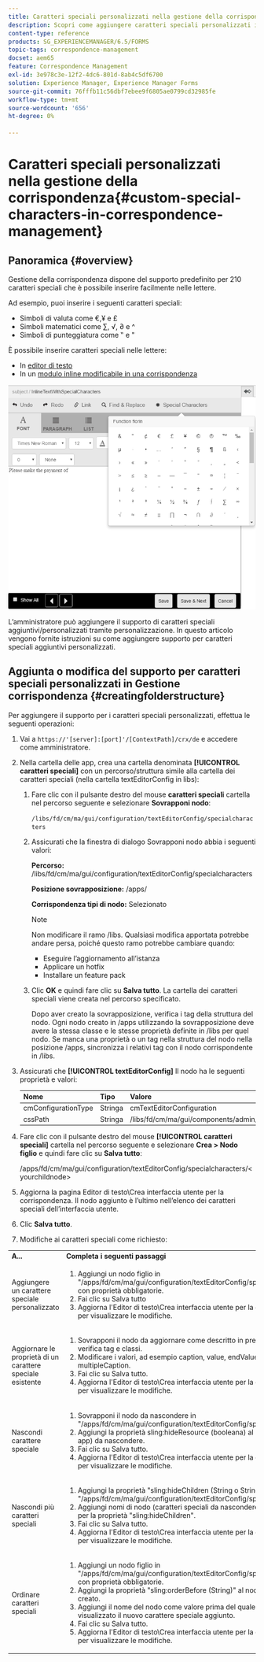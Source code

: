```yaml
---
title: Caratteri speciali personalizzati nella gestione della corrispondenza
description: Scopri come aggiungere caratteri speciali personalizzati in Gestione della corrispondenza.
content-type: reference
products: SG_EXPERIENCEMANAGER/6.5/FORMS
topic-tags: correspondence-management
docset: aem65
feature: Correspondence Management
exl-id: 3e978c3e-12f2-4dc6-801d-8ab4c5df6700
solution: Experience Manager, Experience Manager Forms
source-git-commit: 76fffb11c56dbf7ebee9f6805ae0799cd32985fe
workflow-type: tm+mt
source-wordcount: '656'
ht-degree: 0%

---
```


# Caratteri speciali personalizzati nella gestione della corrispondenza{#custom-special-characters-in-correspondence-management}

## Panoramica {#overview}

Gestione della corrispondenza dispone del supporto predefinito per 210 caratteri speciali che è possibile inserire facilmente nelle lettere.

Ad esempio, puoi inserire i seguenti caratteri speciali:

* Simboli di valuta come €,¥ e £
* Simboli matematici come ∑, √, ∂ e ^
* Simboli di punteggiatura come ‟ e &quot;

È possibile inserire caratteri speciali nelle lettere:

* In [editor di testo](/help/forms/using/document-fragments.md#createtext)
* In un [modulo inline modificabile in una corrispondenza](../../forms/using/create-correspondence.md#managecontent)

![modulato speciale di sinlinio](assets/specialcharactersinlinemodule.png)

L’amministratore può aggiungere il supporto di caratteri speciali aggiuntivi/personalizzati tramite personalizzazione. In questo articolo vengono fornite istruzioni su come aggiungere supporto per caratteri speciali aggiuntivi personalizzati.

## Aggiunta o modifica del supporto per caratteri speciali personalizzati in Gestione corrispondenza {#creatingfolderstructure}

Per aggiungere il supporto per i caratteri speciali personalizzati, effettua le seguenti operazioni:

1. Vai a `https://'[server]:[port]'/[ContextPath]/crx/de` e accedere come amministratore.
1. Nella cartella delle app, crea una cartella denominata **[!UICONTROL caratteri speciali]** con un percorso/struttura simile alla cartella dei caratteri speciali (nella cartella textEditorConfig in libs):

   1. Fare clic con il pulsante destro del mouse **caratteri speciali** cartella nel percorso seguente e selezionare **Sovrapponi nodo**:

      `/libs/fd/cm/ma/gui/configuration/textEditorConfig/specialcharacters`

   1. Assicurati che la finestra di dialogo Sovrapponi nodo abbia i seguenti valori:

      **Percorso:** /libs/fd/cm/ma/gui/configuration/textEditorConfig/specialcharacters

      **Posizione sovrapposizione:** /apps/

      **Corrispondenza tipi di nodo:** Selezionato

      >[!NOTE]
      >
      >Non modificare il ramo /libs. Qualsiasi modifica apportata potrebbe andare persa, poiché questo ramo potrebbe cambiare quando:
      >
      >
      >
      >    * Eseguire l’aggiornamento all’istanza
      >    * Applicare un hotfix
      >    * Installare un feature pack
      >
      >

   1. Clic **OK** e quindi fare clic su **Salva tutto**. La cartella dei caratteri speciali viene creata nel percorso specificato.

      Dopo aver creato la sovrapposizione, verifica i tag della struttura del nodo. Ogni nodo creato in /apps utilizzando la sovrapposizione deve avere la stessa classe e le stesse proprietà definite in /libs per quel nodo. Se manca una proprietà o un tag nella struttura del nodo nella posizione /apps, sincronizza i relativi tag con il nodo corrispondente in /libs.

1. Assicurati che **[!UICONTROL textEditorConfig]** Il nodo ha le seguenti proprietà e valori:

   | Nome | Tipo | Valore |
   |---|---|---|
   | cmConfigurationType | Stringa | cmTextEditorConfiguration |
   | cssPath | Stringa | /libs/fd/cm/ma/gui/components/admin/createasset/textcontrol/clientlibs/textcontrol |

1. Fare clic con il pulsante destro del mouse **[!UICONTROL caratteri speciali]** cartella nel percorso seguente e selezionare **Crea > Nodo figlio** e quindi fare clic su **Salva tutto**:

   /apps/fd/cm/ma/gui/configuration/textEditorConfig/specialcharacters/&lt;yourchildnode>

1. Aggiorna la pagina Editor di testo\Crea interfaccia utente per la corrispondenza. Il nodo aggiunto è l’ultimo nell’elenco dei caratteri speciali dell’interfaccia utente.
1. Clic **Salva tutto**.
1. Modifiche ai caratteri speciali come richiesto:

<table>
 <tbody>
  <tr>
   <td><strong>A...</strong></td>
   <td><strong>Completa i seguenti passaggi</strong></td>
  </tr>
  <tr>
   <td>Aggiungere un carattere speciale personalizzato</td>
   <td>
    <ol>
     <li>Aggiungi un nodo figlio in "/apps/fd/cm/ma/gui/configuration/textEditorConfig/specialcharacters" con proprietà obbligatorie.</li>
     <li>Fai clic su Salva tutto</li>
     <li>Aggiorna l'Editor di testo\Crea interfaccia utente per la corrispondenza per visualizzare le modifiche.</li>
    </ol> </td>
  </tr>
  <tr>
   <td>Aggiornare le proprietà di un carattere speciale esistente</td>
   <td>
    <ol>
     <li>Sovrapponi il nodo da aggiornare come descritto in precedenza e verifica tag e classi.</li>
     <li>Modificare i valori, ad esempio caption, value, endValue e multipleCaption. </li>
     <li>Fai clic su Salva tutto. </li>
     <li>Aggiorna l'Editor di testo\Crea interfaccia utente per la corrispondenza per visualizzare le modifiche.</li>
    </ol> </td>
  </tr>
  <tr>
   <td>Nascondi carattere speciale</td>
   <td>
    <ol>
     <li>Sovrapponi il nodo da nascondere in "/apps/fd/cm/ma/gui/configuration/textEditorConfig/specialcharacters"</li>
     <li>Aggiungi la proprietà sling:hideResource (booleana) al nodo (sotto le app) da nascondere. </li>
     <li>Fai clic su Salva tutto. </li>
     <li>Aggiorna l'Editor di testo\Crea interfaccia utente per la corrispondenza per visualizzare le modifiche.<br /> </li>
    </ol> </td>
  </tr>
  <tr>
   <td>Nascondi più caratteri speciali</td>
   <td>
    <ol>
     <li>Aggiungi la proprietà "sling:hideChildren (String o String[])" a "/apps/fd/cm/ma/gui/configuration/textEditorConfig/specialcharacters". </li>
     <li>Aggiungi nomi di nodo (caratteri speciali da nascondere) come valori per la proprietà "sling:hideChildren". </li>
     <li>Fai clic su Salva tutto. </li>
     <li>Aggiorna l'Editor di testo\Crea interfaccia utente per la corrispondenza per visualizzare le modifiche.<br /> </li>
    </ol> </td>
  </tr>
  <tr>
   <td>Ordinare caratteri speciali</td>
   <td>
    <ol>
     <li>Aggiungi un nodo figlio in "/apps/fd/cm/ma/gui/configuration/textEditorConfig/specialcharacters" con proprietà obbligatorie. </li>
     <li>Aggiungi la proprietà "sling:orderBefore (String)" al nodo figlio appena creato. </li>
     <li>Aggiungi il nome del nodo come valore prima del quale deve essere visualizzato il nuovo carattere speciale aggiunto. </li>
     <li>Fai clic su Salva tutto. </li>
     <li>Aggiorna l'Editor di testo\Crea interfaccia utente per la corrispondenza per visualizzare le modifiche.<br /> </li>
    </ol> </td>
  </tr>
 </tbody>
</table>
